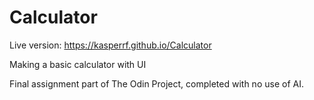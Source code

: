 # Calculator

Live version: https://kasperrf.github.io/Calculator

Making a basic calculator with UI

Final assignment part of The Odin Project, completed with no use of AI.
